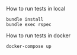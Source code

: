 How to run tests in local

    bundle install
    bundle exec rspec


How to run tests in docker

    docker-compose up
